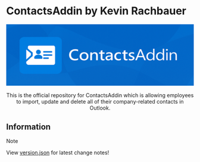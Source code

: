 # ContactsAddin by Kevin Rachbauer

<p align=center>
  <img src="Images/Banner_540x177.png" width=600/>
</p>

<p align=center>This is the official repository for ContactsAddin which is allowing employees to import, update and delete all of their company-related contacts in Outlook.</p>

## Information

> [!NOTE]
> View [version.json](https://github.com/kevrach1/ContactsAddin.Releases/blob/main/version.json) for latest change notes!
